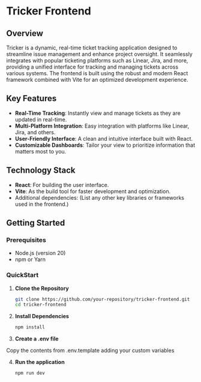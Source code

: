 # Tricker Frontend

## Overview

Tricker is a dynamic, real-time ticket tracking application designed to streamline issue management and enhance project oversight. It seamlessly integrates with popular ticketing platforms such as Linear, Jira, and more, providing a unified interface for tracking and managing tickets across various systems. The frontend is built using the robust and modern React framework combined with Vite for an optimized development experience.

## Key Features

- **Real-Time Tracking**: Instantly view and manage tickets as they are updated in real-time.
- **Multi-Platform Integration**: Easy integration with platforms like Linear, Jira, and others.
- **User-Friendly Interface**: A clean and intuitive interface built with React.
- **Customizable Dashboards**: Tailor your view to prioritize information that matters most to you.

## Technology Stack

- **React**: For building the user interface.
- **Vite**: As the build tool for faster development and optimization.
- Additional dependencies: (List any other key libraries or frameworks used in the frontend.)

## Getting Started

### Prerequisites

- Node.js (version 20)
- npm or Yarn

### QuickStart

1. **Clone the Repository**

   ```bash
   git clone https://github.com/your-repository/tricker-frontend.git
   cd tricker-frontend

2. **Install Dependencies**

   ```bash
   npm install
   
3. **Create a .env file**

Copy the contents from .env.template adding your custom variables


4. **Run the application**

   ```bash
   npm run dev



